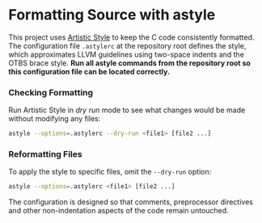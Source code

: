 # Formatting Source with astyle

This project uses [Artistic Style](https://astyle.sourceforge.net/) to keep the C
code consistently formatted. The configuration file `.astylerc` at the repository
root defines the style, which approximates LLVM guidelines using two-space
indents and the OTBS brace style. **Run all astyle commands from the repository
root so this configuration file can be located correctly.**

### Checking Formatting
Run Artistic Style in *dry run* mode to see what changes would be made without
modifying any files:

```sh
astyle --options=.astylerc --dry-run <file1> [file2 ...]
```

### Reformatting Files
To apply the style to specific files, omit the `--dry-run` option:

```sh
astyle --options=.astylerc <file1> [file2 ...]
```

The configuration is designed so that comments, preprocessor directives and other
non-indentation aspects of the code remain untouched.
